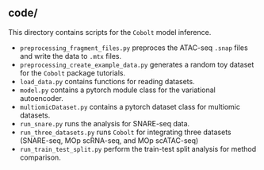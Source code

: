 

## code/

This directory contains scripts for the `Cobolt` model inference.

-   `preprocessing_fragment_files.py` preproces the ATAC-seq `.snap` files and write the data to `.mtx` files.
-   `preprocessing_create_example_data.py` generates a random toy dataset for the `Cobolt`  package tutorials.
-   `load_data.py` contains functions for reading datasets. 
-   `model.py` contains a pytorch module class for the variational autoencoder.
-   `multiomicDataset.py` contains a pytorch dataset class for multiomic datasets.
-   `run_snare.py`  runs the analysis for SNARE-seq data.
-   `run_three_datasets.py` runs `Cobolt` for integrating three datasets (SNARE-seq, MOp scRNA-seq, and MOp scATAC-seq)
-   `run_train_test_split.py` perform the train-test split analysis for method comparison.

